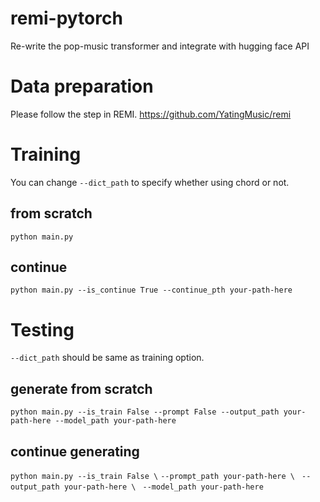 # remi-pytorch
Re-write the pop-music transformer and integrate with hugging face API

# Data preparation
Please follow the step in REMI. https://github.com/YatingMusic/remi

# Training
You can change `--dict_path` to specify whether using chord or not.

## from scratch
`python main.py`

## continue
`python main.py --is_continue True --continue_pth your-path-here`

# Testing
`--dict_path` should be same as training option.

## generate from scratch
`python main.py --is_train False --prompt False --output_path your-path-here --model_path your-path-here`
                
## continue generating
`python main.py --is_train False \`
`--prompt_path your-path-here \ `
`--output_path your-path-here \ `
`--model_path your-path-here`

